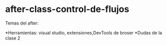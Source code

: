 # after-class-control-de-flujos

Temas del after:

*Herramientas: visual studio, extensiones,DevTools de broser
*Dudas de la clase 2